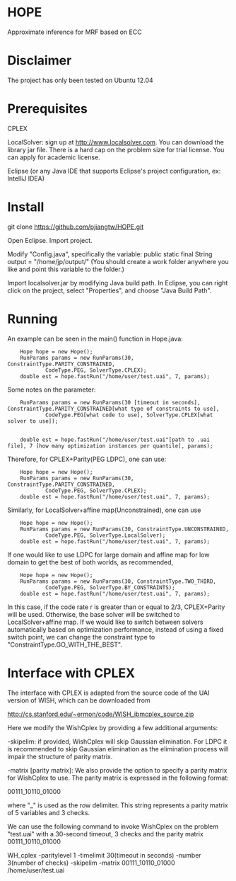 # HOPE
Approximate inference for MRF based on ECC

# Disclaimer
The project has only been tested on Ubuntu 12.04

# Prerequisites
CPLEX

LocalSolver: sign up at http://www.localsolver.com. You can download the library jar file. There is a hard cap on the problem size for trial license. You can apply for academic license.

Eclipse (or any Java IDE that supports Eclipse's project configuration, ex: IntelliJ IDEA)

# Install
git clone https://github.com/pjiangtw/HOPE.git

Open Eclipse. Import project.

Modify "Config.java", specifically the variable: public static final String output = "/home/jp/output/" (You should create a work folder anywhere you like and point this variable to the folder.)

Import localsolver.jar by modifying Java build path. In Eclipse, you can right click on the project, select "Properties", and choose "Java Build Path".

# Running
An example can be seen in the main() function in Hope.java:

		Hope hope = new Hope();
		RunParams params = new RunParams(30, ConstraintType.PARITY_CONSTRAINED,
				CodeType.PEG, SolverType.CPLEX);
		double est = hope.fastRun("/home/user/test.uai", 7, params);

Some notes on the parameter:

		RunParams params = new RunParams(30 [timeout in seconds], ConstraintType.PARITY_CONSTRAINED[what type of constraints to use],
				CodeType.PEG[what code to use], SolverType.CPLEX[what solver to use]);


		double est = hope.fastRun("/home/user/test.uai"[path to .uai file], 7 [how many optimization instances per quantile], params);

Therefore, for CPLEX+Parity(PEG LDPC), one can use:

		Hope hope = new Hope();
		RunParams params = new RunParams(30, ConstraintType.PARITY_CONSTRAINED,
				CodeType.PEG, SolverType.CPLEX);
		double est = hope.fastRun("/home/user/test.uai", 7, params);

Similarly, for LocalSolver+affine map(Unconstrained), one can use

		Hope hope = new Hope();
		RunParams params = new RunParams(30, ConstraintType.UNCONSTRAINED,
				CodeType.PEG, SolverType.LocalSolver);
		double est = hope.fastRun("/home/user/test.uai", 7, params);

If one would like to use LDPC for large domain and affine map for low domain to get the best of both worlds, as recommended, 

		Hope hope = new Hope();
		RunParams params = new RunParams(30, ConstraintType.TWO_THIRD,
				CodeType.PEG, SolverType.BY_CONSTRAINTS);
		double est = hope.fastRun("/home/user/test.uai", 7, params);

In this case, if the code rate r is greater than or equal to 2/3, CPLEX+Parity will be used. Otherwise, the base solver will be switched to LocalSolver+affine map. If we would like to switch between solvers automatically based on optimization performance, instead of using a fixed switch point, we can change the constraint type to "ConstraintType.GO_WITH_THE_BEST".

# Interface with CPLEX
The interface with CPLEX is adapted from the source code of the UAI version of WISH, which can be downloaded from

http://cs.stanford.edu/~ermon/code/WISH_ibmcplex_source.zip

Here we modify the WishCplex by providing a few additional arguments:

-skipelim: if provided, WishCplex will skip Gaussian elimination. For LDPC it is recommended to skip Gaussian elimination as the elimination process will impair the structure of parity matrix.

-matrix [parity matrix]: We also provide the option to specify a parity matrix for WishCplex to use. The parity matrix is expressed in the following format:

00111_10110_01000

where "_" is used as the row delimiter. This string represents a parity matrix of 5 variables and 3 checks.

We can use the following command to invoke WishCplex on the problem "test.uai" with a 30-second timeout, 3 checks 
and the parity matrix 00111_10110_01000

WH_cplex -paritylevel 1 -timelimit 30(timeout in seconds) -number 3(number of checks) -skipelim -matrix 00111_10110_01000 /home/user/test.uai
